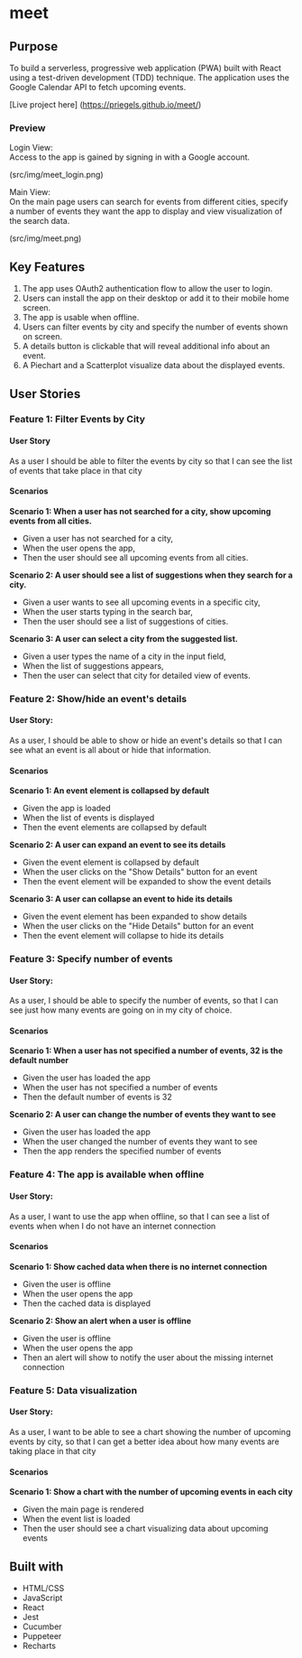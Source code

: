 # meet

## Purpose
To build a serverless, progressive web application (PWA) built with React using a test-driven
development (TDD) technique. The application uses the Google Calendar API to fetch
upcoming events.

[Live project here] (https://priegels.github.io/meet/)

### Preview

<p>Login View:
<br>
Access to the app is gained by signing in with a Google account. </p>
(src/img/meet_login.png)

<p>Main View: 
<br>
On the main page users can search for events from different cities, specify a number of events they want the app to display and view visualization of the search data. </p>
(src/img/meet.png)

## Key Features
1. The app uses OAuth2 authentication flow to allow the user to login.
2. Users can install the app on their desktop or add it to their mobile home screen.
3. The app is usable when offline.
4. Users can filter events by city and specify the number of events shown on screen.
5. A details button is clickable that will reveal additional info about an event.
6. A Piechart and a Scatterplot visualize data about the displayed events.


## User Stories

### Feature 1: Filter Events by City

#### User Story
As a user I should be able to filter the events by city so that I can see the list of events that take place in that city

#### Scenarios

**Scenario 1: When a user has not searched for a city, show upcoming events from all cities.**

- Given a user has not searched for a city,
- When the user opens the app,
- Then the user should see all upcoming events from all cities.

**Scenario 2: A user should see a list of suggestions when they search for a city.**

- Given a user wants to see all upcoming events in a specific city,
- When the user starts typing in the search bar,
- Then the user should see a list of suggestions of cities.

**Scenario 3: A user can select a city from the suggested list.**

- Given a user types the name of a city in the input field,
- When the list of suggestions appears,
- Then the user can select that city for detailed view of events.

### Feature 2: Show/hide an event's details

#### User Story:
As a user, I should be able to show or hide an event's details so that I can see what an event is all about or hide that information. 

#### Scenarios

**Scenario 1: An event element is collapsed by default**

- Given the app is loaded
- When the list of events is displayed
- Then the event elements are collapsed by default

**Scenario 2: A user can expand an event to see its details**

- Given the event element is collapsed by default
- When the user clicks on the "Show Details" button for an event
- Then the event element will be expanded to show the event details

**Scenario 3: A user can collapse an event to hide its details**

- Given the event element has been expanded to show details
- When the user clicks on the "Hide Details" button for an event
- Then the event element will collapse to hide its details 

### Feature 3: Specify number of events

#### User Story: 
As a user, I should be able to specify the number of events, so that I can see just how many events are going on in my city of choice.

#### Scenarios

**Scenario 1: When a user has not specified a number of events, 32 is the default number**

- Given the user has loaded the app
- When the user has not specified a number of events
- Then the default number of events is 32

**Scenario 2: A user can change the number of events they want to see**

- Given the user has loaded the app
- When the user changed the number of events they want to see
- Then the app renders the specified number of events

### Feature 4: The app is available when offline

#### User Story:
As a user, I want to use the app when offline, so that I can see a list of events when when I do not have an internet connection

#### Scenarios

**Scenario 1: Show cached data when there is no internet connection**

- Given the user is offline
- When the user opens the app
- Then the cached data is displayed

**Scenario 2: Show an alert when a user is offline**

- Given the user is offline
- When the user opens the app
- Then an alert will show to notify the user about the missing internet connection

### Feature 5: Data visualization

#### User Story:
As a user, I want to be able to see a chart showing the number of upcoming events by city, so that I can get a better idea about how many events are taking place in that city

#### Scenarios

**Scenario 1: Show a chart with the number of upcoming events in each city**

- Given the main page is rendered
- When the event list is loaded
- Then the user should see a chart visualizing data about upcoming events

## Built with
- HTML/CSS
- JavaScript
- React
- Jest
- Cucumber
- Puppeteer
- Recharts


















